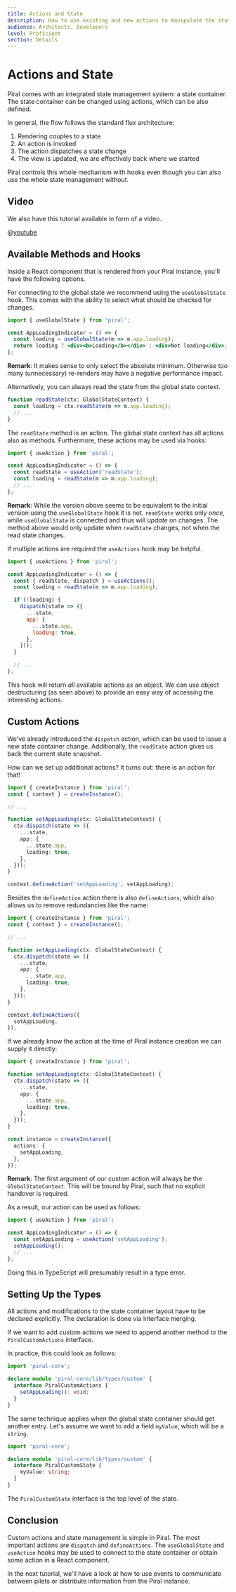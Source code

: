```yaml
---
title: Actions and State
description: How to use existing and new actions to manipulate the state.
audience: Architects, Developers
level: Proficient
section: Details
---
```


# Actions and State

Piral comes with an integrated state management system: a state container. The state container can be changed using actions, which can be also defined.

In general, the flow follows the standard flux architecture:

1. Rendering couples to a state
2. An action is invoked
3. The action dispatches a state change
4. The view is updated, we are effectively back where we started

Piral controls this whole mechanism with hooks even though you can also use the whole state management without.

## Video

We also have this tutorial available in form of a video.

@[youtube](https://youtu.be/Mr-pVfZUry8)

## Available Methods and Hooks

Inside a React component that is rendered from your Piral instance, you'll have the following options.

For connecting to the global state we recommend using the `useGlobalState` hook. This comes with the ability to select what should be checked for changes.

```jsx
import { useGlobalState } from 'piral';

const AppLoadingIndicator = () => {
  const loading = useGlobalState(m => m.app.loading);
  return loading ? <div><b>Loading</b></div> : <div>Not loading</div>;
};
```

**Remark**: It makes sense to only select the absolute minimum. Otherwise too many (unnecessary) re-renders may have a negative performance impact.

Alternatively, you can always read the state from the global state context.

```ts
function readState(ctx: GlobalStateContext) {
  const loading = ctx.readState(m => m.app.loading);
  // ...
}
```

The `readState` method is an action. The global state context has all actions also as methods. Furthermore, these actions may be used via hooks:

```jsx
import { useAction } from 'piral';

const AppLoadingIndicator = () => {
  const readState = useAction('readState');
  const loading = readState(m => m.app.loading);
  // ...
};
```

**Remark**: While the version above seems to be equivalent to the initial version using the `useGlobalState` hook it is not. `readState` works only *once*, while `useGlobalState` is connected and thus will *update* on changes. The method above would only update when `readState` changes, not when the read state changes.

If multiple actions are required the `useActions` hook may be helpful.

```jsx
import { useActions } from 'piral';

const AppLoadingIndicator = () => {
  const { readState, dispatch } = useActions();
  const loading = readState(m => m.app.loading);

  if (!loading) {
    dispatch(state => ({
      ...state,
      app: {
        ...state.app,
        loading: true,
      },
    }));
  }

  // ...
};
```

This hook will return *all* available actions as an object. We can use object destructuring (as seen above) to provide an easy way of accessing the interesting actions.

## Custom Actions

We've already introduced the `dispatch` action, which can be used to issue a new state container change. Additionally, the `readState` action gives us back the current state snapshot.

How can we set up additional actions? It turns out: there is an action for that!

```ts
import { createInstance } from 'piral';
const { context } = createInstance();

// ...

function setAppLoading(ctx: GlobalStateContext) {
  ctx.dispatch(state => ({
    ...state,
    app: {
      ...state.app,
      loading: true,
    },
  }));
}

context.defineAction('setAppLoading', setAppLoading);
```

Besides the `defineAction` action there is also `defineActions`, which also allows us to remove redundancies like the name:

```ts
import { createInstance } from 'piral';
const { context } = createInstance();

// ...

function setAppLoading(ctx: GlobalStateContext) {
  ctx.dispatch(state => ({
    ...state,
    app: {
      ...state.app,
      loading: true,
    },
  }));
}

context.defineActions({
  setAppLoading,
});
```

If we already know the action at the time of Piral instance creation we can supply it directly:

```ts
import { createInstance } from 'piral';

function setAppLoading(ctx: GlobalStateContext) {
  ctx.dispatch(state => ({
    ...state,
    app: {
      ...state.app,
      loading: true,
    },
  }));
}

const instance = createInstance({
  actions: {
    setAppLoading,
  },
});
```

**Remark**: The first argument of our custom action will always be the `GlobalStateContext`. This will be bound by Piral, such that no explicit handover is required.

As a result, our action can be used as follows:

```jsx
import { useAction } from 'piral';

const AppLoadingIndicator = () => {
  const setAppLoading = useAction('setAppLoading');
  setAppLoading();
  // ...
};
```

Doing this in TypeScript will presumably result in a type error.

## Setting Up the Types

All actions and modifications to the state container layout have to be declared explicitly. The declaration is done via interface merging.

If we want to add custom actions we need to append another method to the `PiralCustomActions` interface.

In practice, this could look as follows:

```ts
import 'piral-core';

declare module 'piral-core/lib/types/custom' {
  interface PiralCustomActions {
    setAppLoading(): void;
  }
}
```

The same technique applies when the global state container should get another entry. Let's assume we want to add a field `myValue`, which will be a `string`.

```ts
import 'piral-core';

declare module 'piral-core/lib/types/custom' {
  interface PiralCustomState {
    myValue: string;
  }
}
```

The `PiralCustomState` interface is the top level of the state.

## Conclusion

Custom actions and state management is simple in Piral. The most important actions are `dispatch` and `defineActions`. The `useGlobalState` and `useAction` hooks may be used to connect to the state container or obtain some action in a React component.

In the next tutorial, we'll have a look at how to use events to communicate between pilets or distribute information from the Piral instance.
